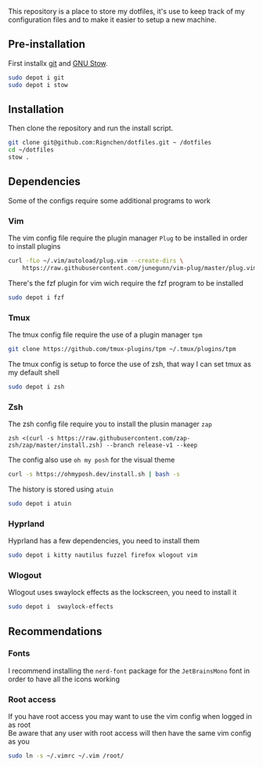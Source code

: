 This repository is a place to store my dotfiles, it's use to keep track of my configuration files and to make it easier to setup a new machine.

## Pre-installation
First installx [git](https://git-scm.com/) and [GNU Stow](https://www.gnu.org/software/stow/).
```bash
sudo depot i git
sudo depot i stow
```

## Installation
Then clone the repository and run the install script.
```bash
git clone git@github.com:Rignchen/dotfiles.git ~ /dotfiles
cd ~/dotfiles
stow .
```

## Dependencies
Some of the configs require some additional programs to work
### Vim
The vim config file require the plugin manager ``Plug`` to be installed in order to install plugins
```bash
curl -fLo ~/.vim/autoload/plug.vim --create-dirs \
    https://raw.githubusercontent.com/junegunn/vim-plug/master/plug.vim
```
There's the fzf plugin for vim wich require the fzf program to be installed
```bash
sudo depot i fzf
```
### Tmux
The tmux config file require the use of a plugin manager ``tpm``
```bash
git clone https://github.com/tmux-plugins/tpm ~/.tmux/plugins/tpm
```
The tmux config is setup to force the use of zsh, that way I can set tmux as my default shell
```bash
sudo depot i zsh
```
### Zsh
The zsh config file require you to install the plusin manager ``zap``
```
zsh <(curl -s https://raw.githubusercontent.com/zap-zsh/zap/master/install.zsh) --branch release-v1 --keep
```
The config also use `oh my posh` for the visual theme
```bash
curl -s https://ohmyposh.dev/install.sh | bash -s
```
The history is stored using `atuin`
```bash
sudo depot i atuin
```
### Hyprland
Hyprland has a few dependencies, you need to install them
```bash
sudo depot i kitty nautilus fuzzel firefox wlogout vim
```
### Wlogout
Wlogout uses  swaylock effects as the lockscreen, you need to install it
```bash
sudo depot i  swaylock-effects
```

## Recommendations
### Fonts
I recommend installing the `nerd-font` package for the `JetBrainsMono` font in order to have all the icons working
### Root access
If you have root access you may want to use the vim config when logged in as root\
Be aware that any user with root access will then have the same vim config as you
```bash
sudo ln -s ~/.vimrc ~/.vim /root/
```
